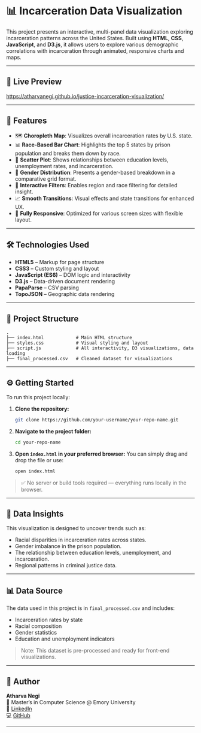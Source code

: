 # 📊 Incarceration Data Visualization

This project presents an interactive, multi-panel data visualization exploring incarceration patterns across the United States. Built using **HTML**, **CSS**, **JavaScript**, and **D3.js**, it allows users to explore various demographic correlations with incarceration through animated, responsive charts and maps.

---

## 🚀 Live Preview

https://atharvanegi.github.io/justice-incarceration-visualization/

---

## 🧩 Features

- 🗺️ **Choropleth Map**: Visualizes overall incarceration rates by U.S. state.
- 📊 **Race-Based Bar Chart**: Highlights the top 5 states by prison population and breaks them down by race.
- 🔄 **Scatter Plot**: Shows relationships between education levels, unemployment rates, and incarceration.
- 🚻 **Gender Distribution**: Presents a gender-based breakdown in a comparative grid format.
- 🎯 **Interactive Filters**: Enables region and race filtering for detailed insight.
- 📈 **Smooth Transitions**: Visual effects and state transitions for enhanced UX.
- 📱 **Fully Responsive**: Optimized for various screen sizes with flexible layout.

---

## 🛠️ Technologies Used

- **HTML5** – Markup for page structure  
- **CSS3** – Custom styling and layout  
- **JavaScript (ES6)** – DOM logic and interactivity  
- **D3.js** – Data-driven document rendering  
- **PapaParse** – CSV parsing  
- **TopoJSON** – Geographic data rendering  

---

## 📁 Project Structure

```
.
├── index.html            # Main HTML structure
├── styles.css            # Visual styling and layout
├── script.js             # All interactivity, D3 visualizations, data loading
├── final_processed.csv   # Cleaned dataset for visualizations
```

---

## ⚙️ Getting Started

To run this project locally:

1. **Clone the repository:**
   ```bash
   git clone https://github.com/your-username/your-repo-name.git
   ```

2. **Navigate to the project folder:**
   ```bash
   cd your-repo-name
   ```

3. **Open `index.html` in your preferred browser:**
   You can simply drag and drop the file or use:
   ```bash
   open index.html
   ```

> ✅ No server or build tools required — everything runs locally in the browser.

---

## 🧠 Data Insights

This visualization is designed to uncover trends such as:
- Racial disparities in incarceration rates across states.
- Gender imbalance in the prison population.
- The relationship between education levels, unemployment, and incarceration.
- Regional patterns in criminal justice data.

---



## 📊 Data Source

The data used in this project is in `final_processed.csv` and includes:
- Incarceration rates by state
- Racial composition
- Gender statistics
- Education and unemployment indicators

> Note: This dataset is pre-processed and ready for front-end visualizations.

---

## 👤 Author

**Atharva Negi**  
📍 Master’s in Computer Science @ Emory University  
🔗 [LinkedIn](https://linkedin.com/in/atharvanegi232)  
💻 [GitHub](https://github.com/atharvanegi232)

---
